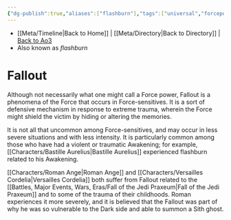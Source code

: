 ```yaml
---
{"dg-publish":true,"aliases":["flashburn"],"tags":["universal","forcepower"],"permalink":"/force-abilities-force-phenomena/fallout/","dgPassFrontmatter":true}
---
```


- [[Meta/Timeline\|Back to Home]] | [[Meta/Directory\|Back to Directory]] | [Back to Ao3](https://archiveofourown.org/works/19334440/chapters/45992584)
- Also known as *flashburn*

# Fallout
Although not necessarily what one might call a Force power, Fallout is a phenomena of the Force that occurs in Force-sensitives. It is a sort of defensive mechanism in response to extreme trauma, wherein the Force might shield the victim by hiding or altering the memories. 

It is not all that uncommon among Force-sensitives, and may occur in less severe situations and with less intensity. It is particularly common among those who have had a violent or traumatic Awakening; for example, [[Characters/Bastille Aurelius\|Bastille Aurelius]] experienced flashburn related to his Awakening. 

[[Characters/Roman Ange\|Roman Ange]] and [[Characters/Versailles Cordelia\|Versailles Cordelia]] both suffer from Fallout related to the [[Battles, Major Events, Wars, Eras/Fall of the Jedi Praxeum\|Fall of the Jedi Praxeum]] and to some of the trauma of their childhoods. Roman experiences it more severely, and it is believed that the Fallout was part of why he was so vulnerable to the Dark side and able to summon a Sith ghost. 